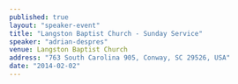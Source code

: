 ```yaml
---
published: true
layout: "speaker-event"
title: "Langston Baptist Church - Sunday Service"
speaker: "adrian-despres"
venue: Langston Baptist Church
address: "763 South Carolina 905, Conway, SC 29526, USA"
date: "2014-02-02"
---
```


